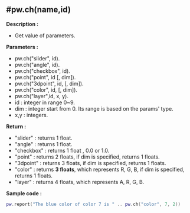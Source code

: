 #pw.ch(name,id)
---

**Description :**

- Get value of parameters. 

**Parameters :**

- pw.ch("slider", id).
- pw.ch("angle", id).
- pw.ch("checkbox", id).
- pw.ch("point", id [, dim]).
- pw.ch("3dpoint", id, [, dim]).
- pw.ch("color", id, [, dim]).
- pw.ch("layer",id, x, y).
- id : integer in range 0~9.
- dim : integer start from 0. Its range is based on the params' type. 
- x,y : integers.

**Return :**
- "slider" : returns 1 float.
- "angle" : returns 1 float.
- "checkbox" : returns 1 float , 0.0 or 1.0.
- "point" : returns 2 floats, if dim is specified, returns 1 floats.
- "3dpoint" : returns 3 floats, if dim is specified, returns 1 floats.
- "color" : returns **3 floats**, which  represents R, G, B, if dim is specified, returns 1 floats.
- "layer" : returns 4 floats, which represents A, R, G, B.

**Sample code :**
```lua:ch.lua
pw.report("The blue color of color 7 is " .. pw.ch("color", 7, 2))
```